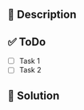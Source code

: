 <!---REMEMBER TO SET THE LABELS IN ORDER TO HAVE A GOOD RELEASE DESCRIPTION-->
## 📄 Description
<!---FROM THE ISSUE Description of the issue/bug/feature to work in.-->
## ✅ ToDo
<!---
  Expected tasks to do to solve the issue/bug/feature, modified from the
  issue if needed.
-->
- [ ] Task 1
- [ ] Task 2

## 🚀 Solution
<!---Detailed explanation on how it was solved and other comments.-->
